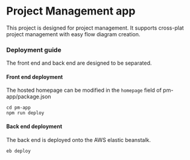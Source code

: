 # Project Management app

This project is designed for project management. It supports cross-plat project management with easy flow diagram creation.

### Deployment guide 
The front end and back end are designed to be separated.

#### Front end deployment 
The hosted homepage can be modified in the `homepage` field of  pm-app/package.json 
````shell
cd pm-app
npm run deploy
````

#### Back end deployment
The back end is deployed onto the AWS elastic beanstalk.
````shell
eb deploy
````